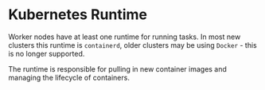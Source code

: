 # Kubernetes Runtime

Worker nodes have at least one runtime for running tasks. In most new
clusters this runtime is `containerd`, older clusters may be using
`Docker` - this is no longer supported.

The runtime is responsible for pulling in new container images and
managing the lifecycle of containers.
